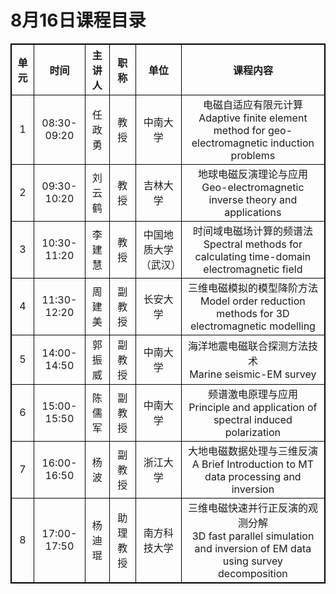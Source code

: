 # 8月16日课程目录

<style>
        table { border-collapse: collapse;}
        table,table tr th, table tr td { border:1px solid #000000; }
    </style>

<table align="center" cellpadding="6">
    <tr>
        <th align="center" valign="middle">单元</th align="center" valign="middle">
        <th align="center" valign="middle">时间</th align="center" valign="middle">
        <th align="center" valign="middle">主讲人</th align="center" valign="middle">
        <th align="center" valign="middle">职称</th align="center" valign="middle">
        <th align="center" valign="middle">单位</th align="center" valign="middle">
        <th align="center" valign="middle">课程内容</th align="center" valign="middle">
   </tr>
    <tr>
  		<td align="center" valign="middle">1</td>
        <td align="center" valign="middle">08:30-09:20</td>
        <td align="center" valign="middle">任政勇</td>
        <td align="center" valign="middle">教授</td>
        <td align="center" valign="middle">中南大学</td>
        <td align="center" valign="middle">电磁自适应有限元计算<br>
Adaptive finite element method for geo-electromagnetic induction problems</td>
    </tr>
    <tr>
        <td align="center" valign="middle">2</td>
        <td align="center" valign="middle">09:30-10:20</td>
        <td align="center" valign="middle">刘云鹤</td>
        <td align="center" valign="middle">教授</td>
        <td align="center" valign="middle">吉林大学</td>
        <td align="center" valign="middle">地球电磁反演理论与应用<br>
Geo-electromagnetic inverse theory and applications</td>
    </tr>
        <tr>
        <td align="center" valign="middle">3</td>
        <td align="center" valign="middle">10:30-11:20</td>
        <td align="center" valign="middle">李建慧</td>
        <td align="center" valign="middle">教授</td>
        <td align="center" valign="middle">中国地质大学（武汉）</td>
        <td align="center" valign="middle">时间域电磁场计算的频谱法<br>
Spectral methods for calculating time-domain electromagnetic field</td>
    </tr>
        <tr>
        <td align="center" valign="middle">4</td>
        <td align="center" valign="middle">11:30-12:20</td>
        <td align="center" valign="middle">周建美</td>
        <td align="center" valign="middle">副教授</td>
        <td align="center" valign="middle">长安大学</td>
        <td align="center" valign="middle">三维电磁模拟的模型降阶方法<br>
Model order reduction methods for 3D electromagnetic modelling</td>
    </tr>
       <tr>
  		<td align="center" valign="middle">5</td>
        <td align="center" valign="middle">14:00-14:50</td>
        <td align="center" valign="middle">郭振威</td>
        <td align="center" valign="middle">副教授</td>
        <td align="center" valign="middle">中南大学</td>
        <td align="center" valign="middle">海洋地震电磁联合探测方法技术<br>
Marine seismic-EM survey</td>
    </tr>
    <tr>
        <td align="center" valign="middle">6</td>
        <td align="center" valign="middle">15:00-15:50</td>
        <td align="center" valign="middle">陈儒军</td>
        <td align="center" valign="middle">副教授</td>
        <td align="center" valign="middle">中南大学</td>
        <td align="center" valign="middle">频谱激电原理与应用<br>
Principle and application of spectral induced polarization</td>
    </tr>
        <tr>
        <td align="center" valign="middle">7</td>
        <td align="center" valign="middle">16:00-16:50</td>
        <td align="center" valign="middle">杨波</td>
        <td align="center" valign="middle">副教授</td>
        <td align="center" valign="middle">浙江大学</td>
        <td align="center" valign="middle">大地电磁数据处理与三维反演<br>
A Brief Introduction to MT data processing and inversion</td>
    </tr>
        <tr>
        <td align="center" valign="middle">8</td>
        <td align="center" valign="middle">17:00-17:50</td>
        <td align="center" valign="middle">杨迪琨</td>
        <td align="center" valign="middle">助理教授</td>
        <td align="center" valign="middle">南方科技大学</td>
        <td align="center" valign="middle">三维电磁快速并行正反演的观测分解<br>
3D fast parallel simulation and inversion of EM data using survey decomposition</td>
    </tr>
</table>
